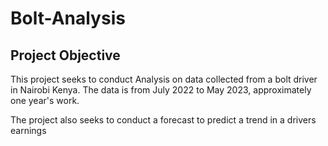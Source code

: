 # Bolt-Analysis

## Project Objective 
This project seeks to conduct Analysis on data collected from a bolt driver in Nairobi Kenya. The data is from July 2022 to May 2023, approximately one year's work.

The project also seeks to conduct a forecast to predict a trend in a drivers earnings
